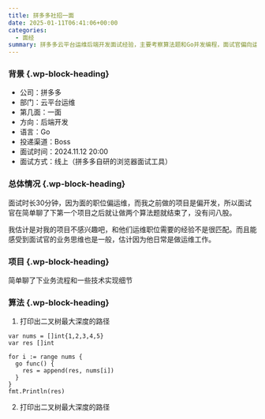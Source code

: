 ```yaml
---
title: 拼多多社招一面
date: 2025-01-11T06:41:06+00:00
categories:
  - 面经
summary: 拼多多云平台运维后端开发面试经验，主要考察算法题和Go并发编程，面试官偏向运维方向，对开发项目关注度不高。
---
```


### <span class="ez-toc-section" id="%E8%83%8C%E6%99%AF"></span>背景<span class="ez-toc-section-end"></span> {.wp-block-heading}

  * 公司：拼多多
  * 部门：云平台运维
  * 第几面：一面
  * 方向：后端开发
  * 语言：Go
  * 投递渠道：Boss
  * 面试时间：2024.11.12 20:00
  * 面试方式：线上（拼多多自研的浏览器面试工具）

### <span class="ez-toc-section" id="%E6%80%BB%E4%BD%93%E6%83%85%E5%86%B5"></span>总体情况<span class="ez-toc-section-end"></span> {.wp-block-heading}

面试时长30分钟，因为面的职位偏运维，而我之前做的项目是偏开发，所以面试官在简单聊了下第一个项目之后就让做两个算法题就结束了，没有问八股。

我估计是对我的项目不感兴趣吧，和他们运维职位需要的经验不是很匹配。而且能感受到面试官的业务思维也是一般，估计因为他日常是做运维工作。

### <span class="ez-toc-section" id="%E9%A1%B9%E7%9B%AE"></span>项目<span class="ez-toc-section-end"></span> {.wp-block-heading}

简单聊了下业务流程和一些技术实现细节

### <span class="ez-toc-section" id="%E7%AE%97%E6%B3%95"></span>算法<span class="ez-toc-section-end"></span> {.wp-block-heading}

1. 打印出二叉树最大深度的路径

<pre class="wp-block-code"><code lang="go" class="language-go">var nums = []int{1,2,3,4,5}
var res []int

for i := range nums {
  go func() {
    res = append(res, nums[i])
  }
}
fmt.Println(res)</code></pre>

2. 打印出二叉树最大深度的路径